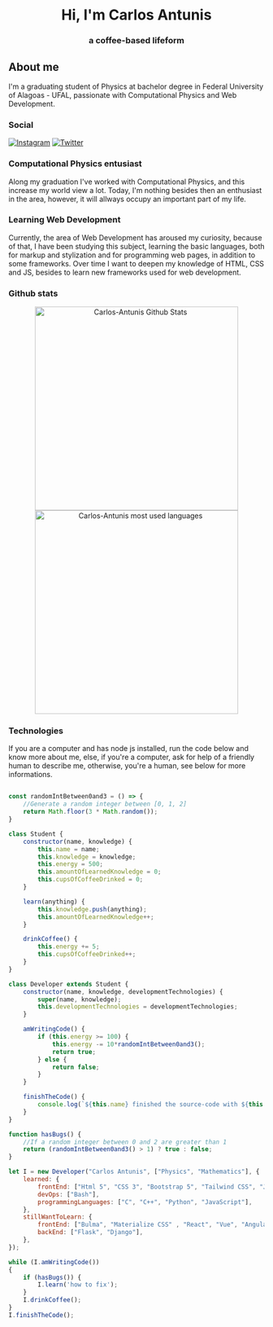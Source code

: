 <h1 align="center" id="Hi, I'm Carlos Antunis">Hi, I'm Carlos Antunis</h1>
<h3 align="center">a coffee-based lifeform</h3>

## About me

I'm a graduating student of Physics at bachelor degree in Federal University of Alagoas - UFAL, passionate with Computational Physics and Web Development.

### Social

[![Instagram](https://img.shields.io/badge/Instagram-%23E4405F.svg?logo=Instagram&?style=flatc&logoColor=white)](https://www.instagram.com/carlos.phys/)
[![Twitter](https://img.shields.io/badge/Twitter-%231DA1F2.svg?logo=Twitter&l&?style=flat&logoColor=white)](https://twitter.com/Carlos_Antunis)

### Computational Physics entusiast

Along my graduation I've worked with Computational Physics, and this increase my world view a lot. Today, I'm nothing besides then an enthusiast in the area, however, it will allways occupy an important part of my life.

### Learning Web Development

Currently, the area of Web Development has aroused my curiosity, because of that, I have been studying this subject, learning the basic languages, both for markup and stylization and for programming web pages, in addition to some frameworks. Over time I want to deepen my knowledge of HTML, CSS and JS, besides to learn new frameworks used for web development.

### Github stats

<div align="center">
    <div>
        <a href="https://github.com/Carlos-Antunis">
            <img  width="400rem" src="https://github-readme-stats.vercel.app/api?username=Carlos-Antunis&show_icons=true&theme=tokyonight&hide_border=true" alt="Carlos-Antunis Github Stats" />
        </a>
        <a href="https://github.com/Carlos-Antunis">
            <img width="400rem" src="https://github-readme-stats.vercel.app/api/top-langs/?username=carlos-antunis&langs_count=10&theme=tokyonight&hide_border=true&layout=compact&hide=fortran" alt="Carlos-Antunis most used languages" />
        </a>
    </div>
</div>

### Technologies

If you are a computer and has node js installed, run the code below and know more about me, else, if you're a computer, ask for help of a friendly human to describe me, otherwise, you're a human, see below for more informations.

```javascript

const randomIntBetween0and3 = () => {
    //Generate a random integer between [0, 1, 2]
    return Math.floor(3 * Math.random());
}

class Student {
    constructor(name, knowledge) {
        this.name = name;
        this.knowledge = knowledge;
        this.energy = 500;
        this.amountOfLearnedKnowledge = 0;
        this.cupsOfCoffeeDrinked = 0;
    }

    learn(anything) {
        this.knowledge.push(anything);
        this.amountOfLearnedKnowledge++;
    }

    drinkCoffee() {
        this.energy += 5;
        this.cupsOfCoffeeDrinked++;
    }
}

class Developer extends Student {
    constructor(name, knowledge, developmentTechnologies) {
        super(name, knowledge);
        this.developmentTechnologies = developmentTechnologies;
    }

    amWritingCode() {
        if (this.energy >= 100) {
            this.energy -= 10*randomIntBetween0and3();
            return true;
        } else {
            return false;
        }
    }

    finishTheCode() {
        console.log(`${this.name} finished the source-code with ${this.amountOfLearnedKnowledge} new knowledges and anxiety (due to ${this.cupsOfCoffeeDrinked} cups of coffee that he drinks).`);
    }
}

function hasBugs() {
    //If a random integer between 0 and 2 are greater than 1
    return (randomIntBetween0and3() > 1) ? true : false;
}

let I = new Developer("Carlos Antunis", ["Physics", "Mathematics"], {
    learned: {
        frontEnd: ["Html 5", "CSS 3", "Bootstrap 5", "Tailwind CSS", "JavaScript"],
        devOps: ["Bash"],
        programmingLanguages: ["C", "C++", "Python", "JavaScript"],
    },
    stillWantToLearn: {
        frontEnd: ["Bulma", "Materialize CSS" , "React", "Vue", "Angular", "Chakra UI", "Material UI", "Radix UI", "Next.js", "Electron", "React-native"],
        backEnd: ["Flask", "Django"],
    },
});

while (I.amWritingCode()) 
{
    if (hasBugs()) {
        I.learn('how to fix');
    }
    I.drinkCoffee();
}
I.finishTheCode();

```
